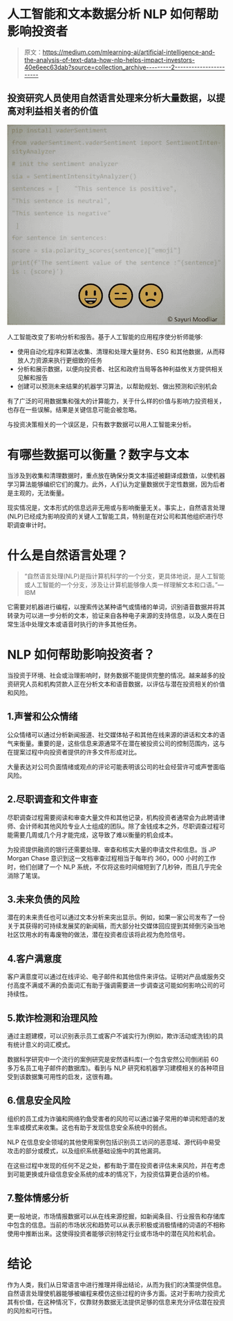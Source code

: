 # 人工智能和文本数据分析 NLP 如何帮助影响投资者

> 原文：<https://medium.com/mlearning-ai/artificial-intelligence-and-the-analysis-of-text-data-how-nlp-helps-impact-investors-40e6eec63dab?source=collection_archive---------2----------------------->

## 投资研究人员使用自然语言处理来分析大量数据，以提高对利益相关者的价值

![](img/6fc6edb244f0b6d93e14105d27d2b315.png)

人工智能改变了影响分析和报告。基于人工智能的应用程序使分析师能够:

*   使用自动化程序和算法收集、清理和处理大量财务、ESG 和其他数据，从而释放人力资源来执行更细致的任务
*   分析和展示数据，以便向投资者、社区和政府当局等各种利益攸关方提供相关见解和报告
*   创建可以预测未来结果的机器学习算法，以帮助规划、做出预测和识别机会

有了广泛的可用数据集和强大的计算能力，关于什么样的价值与影响力投资相关，也存在一些误解。结果是关键信息可能会被忽略。

与投资决策相关的一个误区是，只有数字数据可以用人工智能来分析。

# 有哪些数据可以衡量？数字与文本

当涉及到收集和清理数据时，重点放在确保分类文本描述被翻译成数值，以使机器学习算法能够编织它们的魔力。此外，人们认为定量数据优于定性数据，因为后者是主观的，无法衡量。

现实情况是，文本形式的信息远非无用或与影响衡量无关。事实上，自然语言处理(NLP)已经成为影响投资的关键人工智能工具，特别是在对公司和其他组织进行尽职调查审计时。

# 什么是自然语言处理？

> “自然语言处理(NLP)是指计算机科学的一个分支，更具体地说，是人工智能或人工智能的一个分支，涉及让计算机能够像人类一样理解文本和口语。”— IBM

它需要对机器进行编程，以搜索传达某种语气或情绪的单词，识别语音数据并将其转录为可以进一步分析的文本，验证来自各种电子来源的支持信息，以及人类在日常生活中处理文本或语音时执行的许多其他任务。

# NLP 如何帮助影响投资者？

当投资于环境、社会或治理影响时，财务数据不能提供完整的情况。越来越多的投资研究人员和机构贷款人正在分析文本和语音数据，以评估与潜在投资相关的价值和风险。

## 1.声誉和公众情绪

公众情绪可以通过分析新闻报道、社交媒体帖子和其他在线来源的讲话和文本的语气来衡量。重要的是，这些信息来源通常不在潜在被投资公司的控制范围内，这与在提案过程中向投资者提供的许多文件形成对比。

大量表达对公司负面情绪或观点的评论可能表明该公司的社会经营许可或声誉面临风险。

## 2.尽职调查和文件审查

尽职调查过程需要阅读和审查大量文件和其他记录，机构投资者通常会为此聘请律师、会计师和其他风险专业人士组成的团队。除了金钱成本之外，尽职调查过程可能需要几周或几个月才能完成，这导致了难以衡量的机会成本。

为投资提供融资的银行还需要处理、审查和核实大量的申请文件和信息。当 JP Morgan Chase 意识到这一文档审查过程相当于每年约 360，000 小时的工作时，他们创建了一个 NLP 系统，不仅将这些时间缩短到了几秒钟，而且几乎完全消除了笔误。

## 3.未来负债的风险

潜在的未来责任也可以通过文本分析来突出显示。例如，如果一家公司发布了一份关于其获得的可持续发展奖的新闻稿，而大部分社交媒体回应提到其倾倒污染当地社区饮用水的有毒废物的做法，潜在投资者应该将此视为危险信号。

## 4.客户满意度

客户满意度可以通过在线评论、电子邮件和其他信件来评估。证明对产品或服务交付高度不满或不满的负面词汇有助于强调需要进一步调查这可能如何影响公司的可持续性。

## 5.欺诈检测和治理风险

通过主题建模，可以识别表示员工或客户不诚实行为(例如，欺诈活动或洗钱)的具有统计意义的词汇模式。

数据科学研究中一个流行的案例研究是安然语料库(一个包含安然公司倒闭前 60 多万名员工电子邮件的数据库)。看到与 NLP 研究和机器学习建模相关的各种项目受到该数据集可用性的启发，这很有趣。

## 6.信息安全风险

组织的员工成为诈骗和网络钓鱼受害者的风险可以通过骗子常用的单词和短语的发生率或模式来收集。这也有助于发现信息安全系统中的弱点。

NLP 在信息安全领域的其他使用案例包括识别员工访问的恶意域、源代码中易受攻击的部分或模式，以及组织系统基础设施中的其他漏洞。

在这些过程中发现的任何不足之处，都有助于潜在投资者评估未来风险，并在考虑到可能更换或升级信息安全系统的成本的情况下，为投资估算更合适的价格。

## 7.整体情感分析

更一般地说，市场情报数据可以从在线来源挖掘，如新闻条目、行业报告和存储库中包含的信息。当前的市场状况和趋势可以从表示积极或消极情绪的词语的不相称使用中推断出来。这使得投资者能够识别特定行业或市场中的潜在风险和机会。

# 结论

作为人类，我们从日常语言中进行推理并得出结论，从而为我们的决策提供信息。自然语言处理使机器能够被编程来模仿这些过程的许多方面。这对于影响力投资尤其有价值，在这种情况下，仅靠财务数据无法提供足够的信息来充分评估潜在投资的风险和可行性。